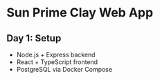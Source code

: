 # Sun Prime Clay Web App

## Day 1: Setup
- Node.js + Express backend
- React + TypeScript frontend
- PostgreSQL via Docker Compose
